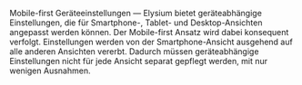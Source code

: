 Mobile-first Geräteeinstellungen — Elysium bietet geräteabhängige Einstellungen, die für Smartphone-, Tablet- und Desktop-Ansichten angepasst werden können. Der Mobile-first Ansatz wird dabei konsequent verfolgt. Einstellungen werden von der Smartphone-Ansicht ausgehend auf alle anderen Ansichten vererbt. Dadurch müssen geräteabhängige Einstellungen nicht für jede Ansicht separat gepflegt werden, mit nur wenigen Ausnahmen.